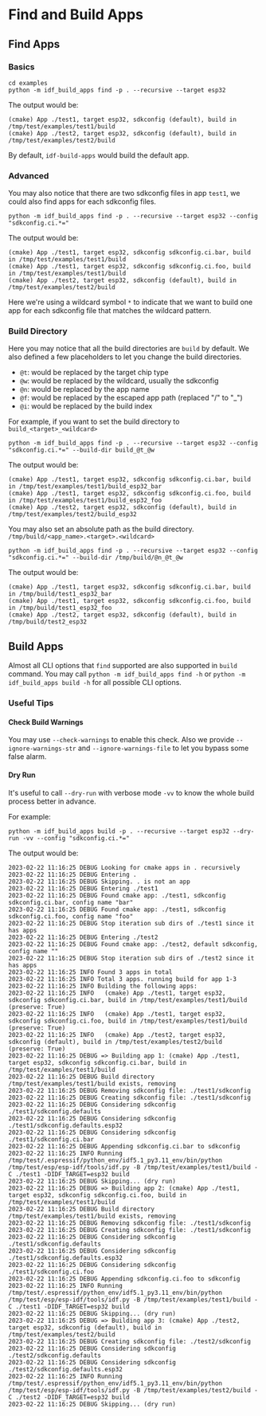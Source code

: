 # Find and Build Apps

## Find Apps

### Basics

```shell
cd examples
python -m idf_build_apps find -p . --recursive --target esp32
```

The output would be:

```text
(cmake) App ./test1, target esp32, sdkconfig (default), build in /tmp/test/examples/test1/build
(cmake) App ./test2, target esp32, sdkconfig (default), build in /tmp/test/examples/test2/build
```

By default, `idf-build-apps` would build the default app.

### Advanced

You may also notice that there are two sdkconfig files in app `test1`, we could also find apps for each sdkconfig files.

```shell
python -m idf_build_apps find -p . --recursive --target esp32 --config "sdkconfig.ci.*="
```

The output would be:

```text
(cmake) App ./test1, target esp32, sdkconfig sdkconfig.ci.bar, build in /tmp/test/examples/test1/build
(cmake) App ./test1, target esp32, sdkconfig sdkconfig.ci.foo, build in /tmp/test/examples/test1/build
(cmake) App ./test2, target esp32, sdkconfig (default), build in /tmp/test/examples/test2/build
```

Here we're using a wildcard symbol `*` to indicate that we want to build one app for each sdkconfig file that matches the wildcard pattern.

### Build Directory

Here you may notice that all the build directories are `build` by default. We also defined a few placeholders to let you change the build directories.

- `@t`: would be replaced by the target chip type
- `@w`: would be replaced by the wildcard, usually the sdkconfig
- `@n`: would be replaced by the app name
- `@f`: would be replaced by the escaped app path (replaced "/" to "_")
- `@i`: would be replaced by the build index

For example, if you want to set the build directory to `build_<target>_<wildcard>`

```shell
python -m idf_build_apps find -p . --recursive --target esp32 --config "sdkconfig.ci.*=" --build-dir build_@t_@w
```

The output would be:

```text
(cmake) App ./test1, target esp32, sdkconfig sdkconfig.ci.bar, build in /tmp/test/examples/test1/build_esp32_bar
(cmake) App ./test1, target esp32, sdkconfig sdkconfig.ci.foo, build in /tmp/test/examples/test1/build_esp32_foo
(cmake) App ./test2, target esp32, sdkconfig (default), build in /tmp/test/examples/test2/build_esp32
```

You may also set an absolute path as the build directory. `/tmp/build/<app_name>.<target>.<wildcard>`

```shell
python -m idf_build_apps find -p . --recursive --target esp32 --config "sdkconfig.ci.*=" --build-dir /tmp/build/@n_@t_@w
```

The output would be:

```text
(cmake) App ./test1, target esp32, sdkconfig sdkconfig.ci.bar, build in /tmp/build/test1_esp32_bar
(cmake) App ./test1, target esp32, sdkconfig sdkconfig.ci.foo, build in /tmp/build/test1_esp32_foo
(cmake) App ./test2, target esp32, sdkconfig (default), build in /tmp/build/test2_esp32
```

## Build Apps

Almost all CLI options that `find` supported are also supported in `build` command. You may call `python -m idf_build_apps find -h` or `python -m idf_build_apps build -h` for all possible CLI options.

### Useful Tips

#### Check Build Warnings

You may use `--check-warnings` to enable this check. Also we provide `--ignore-warnings-str` and `--ignore-warnings-file` to let you bypass some false alarm.

#### Dry Run

It's useful to call `--dry-run` with verbose mode `-vv` to know the whole build process better in advance.

For example:

```shell
python -m idf_build_apps build -p . --recursive --target esp32 --dry-run -vv --config "sdkconfig.ci.*="
```

The output would be:

```text
2023-02-22 11:16:25 DEBUG Looking for cmake apps in . recursively
2023-02-22 11:16:25 DEBUG Entering .
2023-02-22 11:16:25 DEBUG Skipping. . is not an app
2023-02-22 11:16:25 DEBUG Entering ./test1
2023-02-22 11:16:25 DEBUG Found cmake app: ./test1, sdkconfig sdkconfig.ci.bar, config name "bar"
2023-02-22 11:16:25 DEBUG Found cmake app: ./test1, sdkconfig sdkconfig.ci.foo, config name "foo"
2023-02-22 11:16:25 DEBUG Stop iteration sub dirs of ./test1 since it has apps
2023-02-22 11:16:25 DEBUG Entering ./test2
2023-02-22 11:16:25 DEBUG Found cmake app: ./test2, default sdkconfig, config name ""
2023-02-22 11:16:25 DEBUG Stop iteration sub dirs of ./test2 since it has apps
2023-02-22 11:16:25 INFO Found 3 apps in total
2023-02-22 11:16:25 INFO Total 3 apps. running build for app 1-3
2023-02-22 11:16:25 INFO Building the following apps:
2023-02-22 11:16:25 INFO   (cmake) App ./test1, target esp32, sdkconfig sdkconfig.ci.bar, build in /tmp/test/examples/test1/build (preserve: True)
2023-02-22 11:16:25 INFO   (cmake) App ./test1, target esp32, sdkconfig sdkconfig.ci.foo, build in /tmp/test/examples/test1/build (preserve: True)
2023-02-22 11:16:25 INFO   (cmake) App ./test2, target esp32, sdkconfig (default), build in /tmp/test/examples/test2/build (preserve: True)
2023-02-22 11:16:25 DEBUG => Building app 1: (cmake) App ./test1, target esp32, sdkconfig sdkconfig.ci.bar, build in /tmp/test/examples/test1/build
2023-02-22 11:16:25 DEBUG Build directory /tmp/test/examples/test1/build exists, removing
2023-02-22 11:16:25 DEBUG Removing sdkconfig file: ./test1/sdkconfig
2023-02-22 11:16:25 DEBUG Creating sdkconfig file: ./test1/sdkconfig
2023-02-22 11:16:25 DEBUG Considering sdkconfig ./test1/sdkconfig.defaults
2023-02-22 11:16:25 DEBUG Considering sdkconfig ./test1/sdkconfig.defaults.esp32
2023-02-22 11:16:25 DEBUG Considering sdkconfig ./test1/sdkconfig.ci.bar
2023-02-22 11:16:25 DEBUG Appending sdkconfig.ci.bar to sdkconfig
2023-02-22 11:16:25 INFO Running /tmp/test/.espressif/python_env/idf5.1_py3.11_env/bin/python /tmp/test/esp/esp-idf/tools/idf.py -B /tmp/test/examples/test1/build -C ./test1 -DIDF_TARGET=esp32 build
2023-02-22 11:16:25 DEBUG Skipping... (dry run)
2023-02-22 11:16:25 DEBUG => Building app 2: (cmake) App ./test1, target esp32, sdkconfig sdkconfig.ci.foo, build in /tmp/test/examples/test1/build
2023-02-22 11:16:25 DEBUG Build directory /tmp/test/examples/test1/build exists, removing
2023-02-22 11:16:25 DEBUG Removing sdkconfig file: ./test1/sdkconfig
2023-02-22 11:16:25 DEBUG Creating sdkconfig file: ./test1/sdkconfig
2023-02-22 11:16:25 DEBUG Considering sdkconfig ./test1/sdkconfig.defaults
2023-02-22 11:16:25 DEBUG Considering sdkconfig ./test1/sdkconfig.defaults.esp32
2023-02-22 11:16:25 DEBUG Considering sdkconfig ./test1/sdkconfig.ci.foo
2023-02-22 11:16:25 DEBUG Appending sdkconfig.ci.foo to sdkconfig
2023-02-22 11:16:25 INFO Running /tmp/test/.espressif/python_env/idf5.1_py3.11_env/bin/python /tmp/test/esp/esp-idf/tools/idf.py -B /tmp/test/examples/test1/build -C ./test1 -DIDF_TARGET=esp32 build
2023-02-22 11:16:25 DEBUG Skipping... (dry run)
2023-02-22 11:16:25 DEBUG => Building app 3: (cmake) App ./test2, target esp32, sdkconfig (default), build in /tmp/test/examples/test2/build
2023-02-22 11:16:25 DEBUG Creating sdkconfig file: ./test2/sdkconfig
2023-02-22 11:16:25 DEBUG Considering sdkconfig ./test2/sdkconfig.defaults
2023-02-22 11:16:25 DEBUG Considering sdkconfig ./test2/sdkconfig.defaults.esp32
2023-02-22 11:16:25 INFO Running /tmp/test/.espressif/python_env/idf5.1_py3.11_env/bin/python /tmp/test/esp/esp-idf/tools/idf.py -B /tmp/test/examples/test2/build -C ./test2 -DIDF_TARGET=esp32 build
2023-02-22 11:16:25 DEBUG Skipping... (dry run)
```
